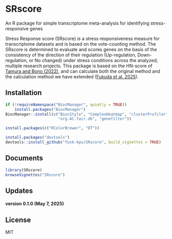 SRscore
========
An R package for simple transcriptome meta-analysis for identifying stress-responsive genes

Stress Response score (SRscore) is a stress responsiveness measure for transcriptome datasets and is based on the vote-counting method. The SRscore is determined to evaluate and scores genes on the basis of the consistency of the direction of their regulation (Up-regulation, Down-regulation, or No changed) under stress conditions across the analyzed, multiple research projects. This package is based on the HN-score of [Tamura and Bono (2022)](https://www.mdpi.com/2075-1729/12/7/1079), and can calculate both the original method and the calculation method we have extended ([Fukuda et al. 2025](https://doi.org/10.1093/plphys/kiaf105)).

Installation
------------
```R
if (!requireNamespace("BiocManager", quietly = TRUE))
    install.packages("BiocManager")
BiocManager::install(c("BiocStyle", "ComplexHeatmap", "clusterProfiler", 
                       "org.At.tair.db", "genefilter"))

install.packages(c("RColorBrewer", "DT"))

install.packages("devtools")
devtools::install_github("fusk-kpu/SRscore", build_vignettes = TRUE)
```

Documents
------------
```R
library(SRscore)
browseVignettes("SRscore")
```

Updates
------------
#### version 0.1.0 (May 7, 2025)

License
------------
MIT
